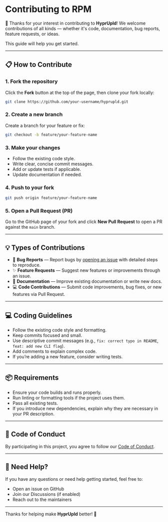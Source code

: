# Contributing to RPM

🎉 Thanks for your interest in contributing to **HyprUpld**! We welcome contributions of all kinds — whether it's code, documentation, bug reports, feature requests, or ideas.

This guide will help you get started.

---

## 📋 How to Contribute

### 1. Fork the repository

Click the **Fork** button at the top of the page, then clone your fork locally:

```bash
git clone https://github.com/your-username/hyprupld.git
````

### 2. Create a new branch

Create a branch for your feature or fix:

```bash
git checkout -b feature/your-feature-name
```

### 3. Make your changes

* Follow the existing code style.
* Write clear, concise commit messages.
* Add or update tests if applicable.
* Update documentation if needed.

### 4. Push to your fork

```bash
git push origin feature/your-feature-name
```

### 5. Open a Pull Request (PR)

Go to the GitHub page of your fork and click **New Pull Request** to open a PR against the `main` branch.

---

## 💡 Types of Contributions

* 🐛 **Bug Reports** — Report bugs by [opening an issue](https://github.com/PhoenixAceVFX/hyprupld/issues) with detailed steps to reproduce.
* ✨ **Feature Requests** — Suggest new features or improvements through an issue.
* 📄 **Documentation** — Improve existing documentation or write new docs.
* 💻 **Code Contributions** — Submit code improvements, bug fixes, or new features via Pull Request.

---

## 💻 Coding Guidelines

* Follow the existing code style and formatting.
* Keep commits focused and small.
* Use descriptive commit messages (e.g., `fix: correct typo in README`, `feat: add new CLI flag`).
* Add comments to explain complex code.
* If you’re adding a new feature, consider writing tests.

---

## 📦 Requirements

* Ensure your code builds and runs properly.
* Run linting or formatting tools if the project uses them.
* Pass all existing tests.
* If you introduce new dependencies, explain why they are necessary in your PR description.

---

## 🙏 Code of Conduct

By participating in this project, you agree to follow our [Code of Conduct](CODE_OF_CONDUCT.md).

---

## 🤝 Need Help?

If you have any questions or need help getting started, feel free to:

* Open an issue on GitHub
* Join our Discussions (if enabled)
* Reach out to the maintainers

---

Thanks for helping make **HyprUpld** better! 🚀
